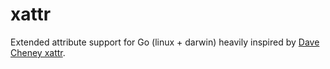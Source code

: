 xattr
=====

Extended attribute support for Go (linux + darwin)
heavily inspired by [Dave Cheney xattr](https://github.com/davecheney/xattr).
